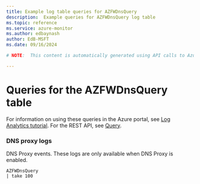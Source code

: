 ```yaml
---
title: Example log table queries for AZFWDnsQuery
description:  Example queries for AZFWDnsQuery log table
ms.topic: reference
ms.service: azure-monitor
ms.author: edbaynash
author: EdB-MSFT
ms.date: 09/16/2024

# NOTE:  This content is automatically generated using API calls to Azure. Any edits made on these files will be overwritten in the next run of the script. 

---
```


# Queries for the AZFWDnsQuery table

For information on using these queries in the Azure portal, see [Log Analytics tutorial](/azure/azure-monitor/logs/log-analytics-tutorial). For the REST API, see [Query](/rest/api/loganalytics/query).


### DNS proxy logs  


DNS Proxy events. These logs are only available when DNS Proxy is enabled.  

```query
AZFWDnsQuery
| take 100
```

